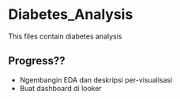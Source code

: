 # Diabetes_Analysis
This files contain diabetes analysis 

## Progress??
- Ngembangin EDA dan deskripsi per-visualisasi
- Buat dashboard di looker
